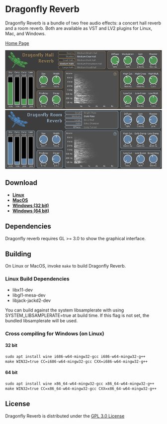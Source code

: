 # Dragonfly Reverb
Dragonfly Reverb is a bundle of two free audio effects: a concert hall reverb and a room reverb. Both are available as VST and LV2 plugins for Linux, Mac, and Windows. 

[Home Page](https://michaelwillis.github.io/dragonfly-reverb/)

![Dragonfly Hall Reverb](dragonfly-hall-screenshot.png)
![Dragonfly Room Reverb](dragonfly-room-screenshot.png)

## Download

* **[Linux](https://github.com/michaelwillis/dragonfly-reverb/releases/download/2.0.0/DragonflyReverb-Linux-64bit-v2.0.0.tgz)**
* **[MacOS](https://github.com/michaelwillis/dragonfly-reverb/releases/download/2.0.0/DragonflyReverb-MacOS-64bit-v2.0.0.zip)**
* **[Windows (32 bit)](https://github.com/michaelwillis/dragonfly-reverb/releases/download/2.0.0/DragonflyReverb-Windows-32bit-v2.0.0.zip)**
* **[Windows (64 bit)](https://github.com/michaelwillis/dragonfly-reverb/releases/download/2.0.0/DragonflyReverb-Windows-64bit-v2.0.0.zip)**

## Dependencies

Dragonfly reverb requires GL >= 3.0 to show the graphical interface.

## Building

On Linux or MacOS, invoke `make` to build Dragonfly Reverb.

### Linux Build Dependencies

* libx11-dev
* libgl1-mesa-dev
* libjack-jackd2-dev

You can build against the system libsamplerate with using SYSTEM_LIBSAMPLERATE=true at build time. If this flag is not set, the bundled libsamplerate will be used.

### Cross compiling for Windows (on Linux)

#### 32 bit
```
sudo apt install wine i686-w64-mingw32-gcc i686-w64-mingw32-g++
make WIN32=true CC=i686-w64-mingw32-gcc CXX=i686-w64-mingw32-g++
```

#### 64 bit
```
sudo apt install wine x86_64-w64-mingw32-gcc x86_64-w64-mingw32-g++
make WIN32=true CC=x86_64-w64-mingw32-gcc CXX=x86_64-w64-mingw32-g++
```

## License

Dragonfly Reverb is distributed under the [GPL 3.0 License](https://www.gnu.org/licenses/gpl-3.0.en.html)
